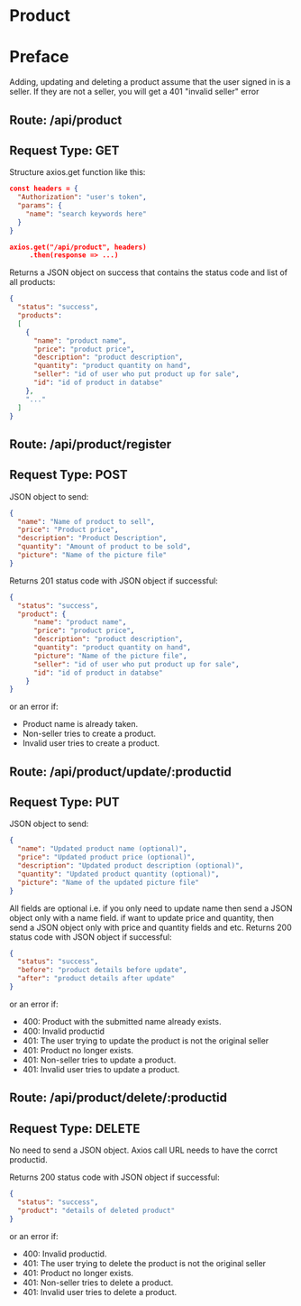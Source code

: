 # Product
# Preface
Adding, updating and deleting a product assume that the user signed in is a seller. If they are not a seller, you will get a 401 "invalid seller" error
## Route: **/api/product**
## Request Type: **GET**

Structure axios.get function like this:
```json
const headers = {
  "Authorization": "user's token",
  "params": {
    "name": "search keywords here"
  }
}

axios.get("/api/product", headers)
     .then(response => ...)
```

Returns a JSON object on success that contains the status code and list of all products:
```json
{
  "status": "success",
  "products": 
  [
    {
      "name": "product name",
      "price": "product price",
      "description": "product description",
      "quantity": "product quantity on hand",
      "seller": "id of user who put product up for sale",
      "id": "id of product in databse"
    },
    "..."
  ]
}
```

## Route: **/api/product/register**
## Request Type: **POST**
JSON object to send:
```json
{
  "name": "Name of product to sell",
  "price": "Product price",
  "description": "Product Description",
  "quantity": "Amount of product to be sold",
  "picture": "Name of the picture file"
}
```
Returns 201 status code with JSON object if successful:
```json
{
  "status": "success",
  "product": {
      "name": "product name",
      "price": "product price",
      "description": "product description",
      "quantity": "product quantity on hand",
      "picture": "Name of the picture file",
      "seller": "id of user who put product up for sale",
      "id": "id of product in databse"
    }
}
```
or an error if:
* Product name is already taken.
* Non-seller tries to create a product.
* Invalid user tries to create a product.

## Route: **/api/product/update/:productid**
## Request Type: **PUT**
JSON object to send:
```json
{
  "name": "Updated product name (optional)",
  "price": "Updated product price (optional)",
  "description": "Updated product description (optional)",
  "quantity": "Updated product quantity (optional)",
  "picture": "Name of the updated picture file"
}
```
All fields are optional i.e. if you only need to update name then send a JSON object only with a name field. if want to update price and quantity, then send a JSON object only with price and quantity fields and etc.
Returns 200 status code with JSON object if successful:
```json
{
  "status": "success",
  "before": "product details before update", 
  "after": "product details after update"
}
```
 or an error if:
* 400: Product with the submitted name already exists.
* 400: Invalid productid
* 401: The user trying to update the product is not the original seller
* 401: Product no longer exists.
* 401: Non-seller tries to update a product.
* 401: Invalid user tries to update a product.

## Route: **/api/product/delete/:productid**
## Request Type: **DELETE**
No need to send a JSON object. Axios call URL needs to have the corrct productid.

Returns 200 status code with JSON object if successful:
```json
{
  "status": "success",
  "product": "details of deleted product"
}
```
or an error if:
* 400: Invalid productid.
* 401: The user trying to delete the product is not the original seller
* 401: Product no longer exists.
* 401: Non-seller tries to delete a product.
* 401: Invalid user tries to delete a product.
